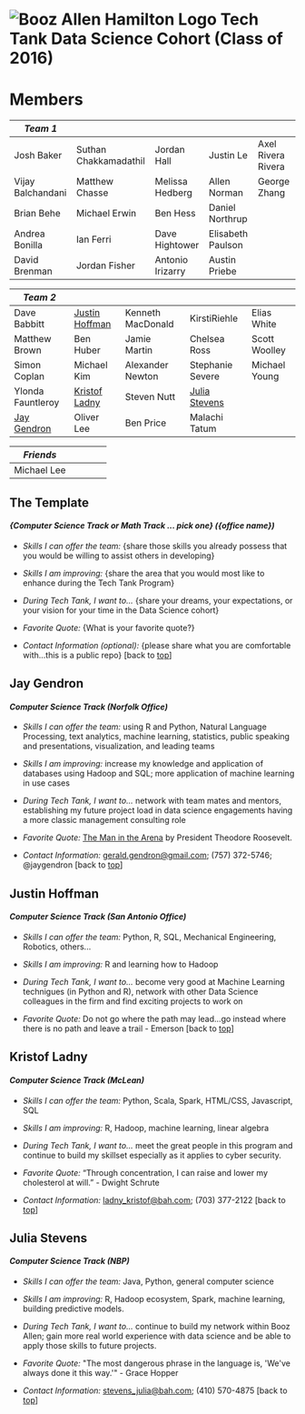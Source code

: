 ![Booz Allen Hamilton Logo](images/boozallenlogo.jpg) 
Tech Tank Data Science Cohort (Class of 2016)
================

# Members

|*Team 1* |  |  |  |  |
| ---- | ---- | ---- | ---- | ---- |
|  Josh Baker  |  Suthan Chakkamadathil  |  Jordan Hall  |  Justin Le  |  Axel Rivera Rivera  |
|  Vijay Balchandani  |  Matthew Chasse  |  Melissa Hedberg  |  Allen Norman  |  George Zhang  |
|  Brian Behe  |  Michael Erwin  |  Ben Hess  |  Daniel Northrup  |    |
|  Andrea Bonilla  |  Ian Ferri  |  Dave Hightower  |  Elisabeth Paulson  |  |
|  David Brenman  |  Jordan Fisher  |  Antonio Irizarry  |  Austin Priebe  |  |

|*Team 2* |  |  |  |  |
| ---- | ---- | ---- | ---- | ---- |
|  Dave Babbitt  |  [Justin Hoffman](#justin-hoffman)  |  Kenneth MacDonald  |  KirstiRiehle  |  Elias White  |
|  Matthew Brown  |  Ben Huber  |  Jamie Martin  |  Chelsea Ross  |  Scott Woolley  |
|  Simon Coplan  |  Michael Kim  |  Alexander Newton  |  Stephanie Severe  |  Michael Young  |
|  Ylonda Fauntleroy  |  [Kristof Ladny](#kristof-ladny)  |  Steven Nutt  |  [Julia Stevens](#julia-stevens)  |  |
|  [Jay Gendron](#jay-gendron)  |  Oliver Lee  |  Ben Price  |  Malachi Tatum  |  |

|*Friends* |  |  |  |  |
| ---- | ---- | ---- | ---- | ---- |
|  Michael Lee  |    |    |    |    |

## The Template
#### _{Computer Science Track or Math Track ... pick one} ({office name})_
* _Skills I can offer the team:_ {share those skills you already possess that you would be willing to assist others in developing}

* _Skills I am improving:_ {share the area that you would most like to enhance during the Tech Tank Program}

* _During Tech Tank, I want to..._ {share your dreams, your expectations, or your vision for your time in the Data Science cohort}

* _Favorite Quote:_ {What is your favorite quote?} 

* _Contact Information (optional):_ {please share what you are comfortable with...this is a public repo} [back to [top](#members)]

## Jay Gendron
#### _Computer Science Track (Norfolk Office)_

* _Skills I can offer the team:_ using R and Python, Natural Language Processing, text analytics, machine learning, statistics, public speaking and presentations, visualization, and leading teams

* _Skills I am improving:_ increase my knowledge and application of databases using Hadoop and SQL; more application of machine learning in use cases

* _During Tech Tank, I want to..._ network with team mates and mentors, establishing my future project load in data science engagements having a more classic management consulting role

* _Favorite Quote:_ [The Man in the Arena](images/the-man-in-the-arena.jpg) by President Theodore Roosevelt.  

* _Contact Information:_ gerald.gendron@gmail.com; (757) 372-5746; @jaygendron [back to [top](#members)]

## Justin Hoffman
#### _Computer Science Track (San Antonio Office)_
* _Skills I can offer the team:_ Python, R, SQL, Mechanical Engineering, Robotics, others...

* _Skills I am improving:_ R and learning how to Hadoop

* _During Tech Tank, I want to..._ become very good at Machine Learning technigues (in Python and R), network with other Data Science colleagues in the firm and find exciting projects to work on

* _Favorite Quote:_  Do not go where the path may lead...go instead where there is no path and leave a trail - Emerson [back to [top](#members)]

## Kristof Ladny
#### _Computer Science Track (McLean)_
* _Skills I can offer the team:_ Python, Scala, Spark, HTML/CSS, Javascript, SQL

* _Skills I am improving:_ R, Hadoop, machine learning, linear algebra 

* _During Tech Tank, I want to..._ meet the great people in this program and continue to build my skillset especially as it applies to cyber security.

* _Favorite Quote:_ “Through concentration, I can raise and lower my cholesterol at will.” - Dwight Schrute

* _Contact Information:_ ladny_kristof@bah.com; (703) 377-2122 [back to [top](#members)]

## Julia Stevens
#### _Computer Science Track (NBP)_
* _Skills I can offer the team:_ Java, Python, general computer science

* _Skills I am improving:_ R, Hadoop ecosystem, Spark, machine learning, building predictive models. 

* _During Tech Tank, I want to..._ continue to build my network within Booz Allen; gain more real world experience with data science and be able to apply those skills to future projects.

* _Favorite Quote:_ "The most dangerous phrase in the language is, 'We've always done it this way.'" - Grace Hopper 

* _Contact Information:_ stevens_julia@bah.com; (410) 570-4875 [back to [top](#members)]


